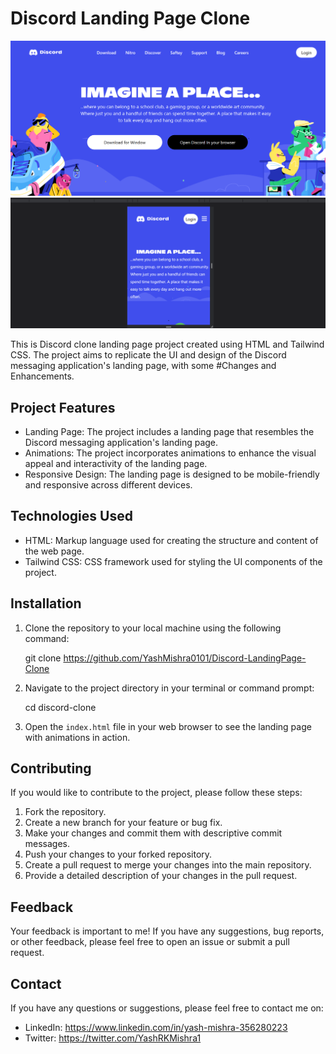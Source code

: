 # Discord Landing Page Clone

<img src="./images/Screenshot (254).png">
<img src="./images/Screenshot (255).png" >

This is  Discord clone landing page project created using HTML and Tailwind CSS. The project aims to replicate the UI and design of the Discord messaging application's landing page, with some #Changes and Enhancements.

## Project Features

- Landing Page: The project includes a landing page that resembles the Discord messaging application's landing page.
- Animations: The project incorporates animations to enhance the visual appeal and interactivity of the landing page.
- Responsive Design: The landing page is designed to be mobile-friendly and responsive across different devices.


## Technologies Used

- HTML: Markup language used for creating the structure and content of the web page.
- Tailwind CSS: CSS framework used for styling the UI components of the project.

## Installation

1. Clone the repository to your local machine using the following command:

   git clone https://github.com/YashMishra0101/Discord-LandingPage-Clone

2. Navigate to the project directory in your terminal or command prompt:

   cd discord-clone

3. Open the `index.html` file in your web browser to see the landing page with animations in action.

## Contributing

If you would like to contribute to the project, please follow these steps:

1. Fork the repository.
2. Create a new branch for your feature or bug fix.
3. Make your changes and commit them with descriptive commit messages.
4. Push your changes to your forked repository.
5. Create a pull request to merge your changes into the main repository.
6. Provide a detailed description of your changes in the pull request.

## Feedback

Your feedback is important to me! If you have any suggestions, bug reports, or other feedback, please feel free to open an issue or submit a pull request.


## Contact 

If you have any questions or suggestions, please feel free to contact me on:

- LinkedIn: https://www.linkedin.com/in/yash-mishra-356280223
- Twitter: https://twitter.com/YashRKMishra1 

